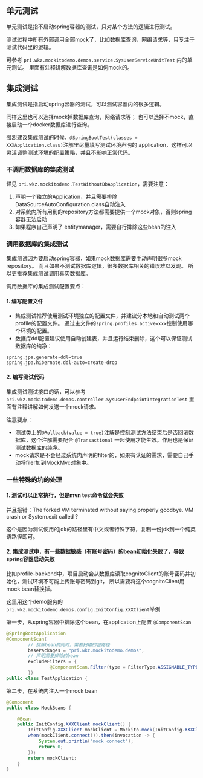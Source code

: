 ## 单元测试
单元测试是指不启动spring容器的测试，只对某个方法的逻辑进行测试。

测试过程中所有外部调用全部mock了，比如数据库查询，网络请求等，只专注于测试代码里的逻辑。

可参考 `pri.wkz.mockitodemo.demos.service.SysUserServiceUnitTest` 内的单元测试。
里面有注释讲解数据库查询是如何mock的。

## 集成测试
集成测试是指启动spring容器的测试，可以测试容器内的很多逻辑。

同样这里也可以选择mock掉数据库查询，网络请求等；
也可以选择不mock，直接启动一个docker数据库进行查询。

强烈建议集成测试的时候，`@SpringBootTest(classes = XXXApplication.class)`注解里尽量填写测试环境声明的
application，这样可以灵活调整测试环境的配置策略，并且不影响正常代码。

### 不调用数据库的集成测试

详见 `pri.wkz.mockitodemo.TestWithoutDbApplication`，需要注意：
1. 声明一个独立的Application，并且需要排除DataSourceAutoConfiguration.class自动注入
2. 对系统内所有用到的repository方法都需要提供一个mock对象，否则spring 容器无法启动
3. 如果程序自己声明了 entitymanager，需要自行排除这些bean的注入

### 调用数据库的集成测试
集成测试因为要启动spring容器，如果mock数据库需要手动声明很多mock repository。
而且如果不测试数据库逻辑，很多数据库相关的错误难以发现。
所以更推荐集成测试调用真实数据库。

调用数据库的集成测试配置要点：
#### 1. 编写配置文件
- 集成测试推荐使用测试环境独立的配置文件，并建议分本地和自动测试两个profile的配置文件。
通过主文件的`spring.profiles.active=xxx`控制使用哪个环境的配置。
- 数据库ddl配置建议使用自动创建表，并且运行结束删除，这个可以保证测试数据库的纯净：
```properties
spring.jpa.generate-ddl=true
spring.jpa.hibernate.ddl-auto=create-drop
```

#### 2. 编写测试代码
集成测试测试接口的话，可以参考 `pri.wkz.mockitodemo.demos.controller.SysUserEndpointIntegrationTest`
里面有注释讲解如何发送一个mock请求。

注意要点：
- 测试类上的`@Rollback(value = true)`注解是控制测试方法结束后是否回滚数据库，这个注解需要配合
`@Transactional` 一起使用才能生效。作用也是保证测试数据库的纯净。
- mock请求是不会经过系统内声明的filter的，如果有认证的需求，需要自己手动将filer加到MockMvc对象中。

### 一些特殊的坑的处理
#### 1. 测试可以正常执行，但是mvn test命令就会失败
并且报错：The forked VM terminated without saying properly goodbye. VM crash or System.exit called ?

这个是因为测试使用的jdk的路径里有中文或者特殊字符，复制一份jdk到一个纯英语路径即可。

#### 2. 集成测试中，有一些数据敏感（有账号密码）的bean初始化失败了，导致spring容器启动失败
比如profile-backend中，项目启动会从数据库读取cognitoClient的账号密码并初始化，测试环境不可能上传账号密码到git，
所以需要将这个cognitoClient用mock bean替换掉。

这里用这个demo服务的 `pri.wkz.mockitodemo.demos.config.InitConfig.XXXClient`举例

第一步，从spring容器中排除这个bean，在application上配置 `@ComponentScan`
```java
@SpringBootApplication
@ComponentScan(
        // 排除bean的同时，需要扫描的包路径
        basePackages = "pri.wkz.mockitodemo.demos",
        // 声明需要排除的bean
        excludeFilters = {
                @ComponentScan.Filter(type = FilterType.ASSIGNABLE_TYPE, classes = InitConfig.class),
        })
public class TestApplication {
```
第二步，在系统内注入一个mock bean
```java
@Component
public class MockBeans {

    @Bean
    public InitConfig.XXXClient mockClient() {
        InitConfig.XXXClient mockClient = Mockito.mock(InitConfig.XXXClient.class);
        when(mockClient.connect()).then(invocation -> {
            System.out.println("mock connect");
            return 0;
        });
        return mockClient;
    }
}
```
